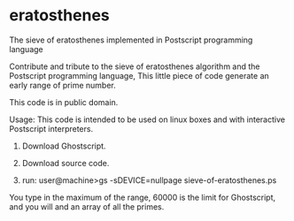 eratosthenes
============

The sieve of eratosthenes implemented in Postscript programming language



Contribute and tribute to the sieve of eratosthenes algorithm and the
Postscript programming language, This little piece of code generate an
early range of prime number.

This code is in public domain.


Usage:
This code is intended to be used on linux boxes and with interactive
Postscript interpreters.

1. Download Ghostscript.

2. Download source code.

3. run:
user@machine>gs -sDEVICE=nullpage sieve-of-eratosthenes.ps

You type in the maximum of the range, 60000 is the limit for
Ghostscript, and you will and an array of all the primes.
